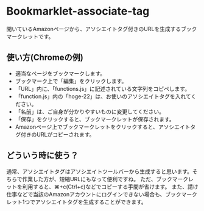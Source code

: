 # Bookmarklet-associate-tag
開いているAmazonページから、アソシエイトタグ付きのURLを生成するブックマークレットです。

## 使い方(Chromeの例)
- 適当なページをブックマークします。
- ブックマーク上で「編集」をクリックします。
- 「URL」内に、「functions.js」に記述されている文字列をコピペします。
- 「function.js」内の「hoge-22」は、お使いのアソシエイトタグを入れてください。
- 「名前」は、ご自身が分かりやすいものに変更してください。
- 「保存」をクリックすると、ブックマークレットが保存されます。
- Amazonページ上でブックマークレットをクリックすると、アソシエイトタグ付きのURLがコピーされます。

## どういう時に使う？
通常、アソシエイトタグはアソシエイトツールバーから生成すると思います。そちらで作業した方が、短縮URLにもなって便利ですね。
ただ、ブックマークレットを利用すると、⌘+c(Ctrl+c)などでコピーする手間が省けます。
また、請け仕事などで当該のAmazonアカウントにログインできない場合も、ブックマークレット1つでアソシエイトタグを生成することができます。
